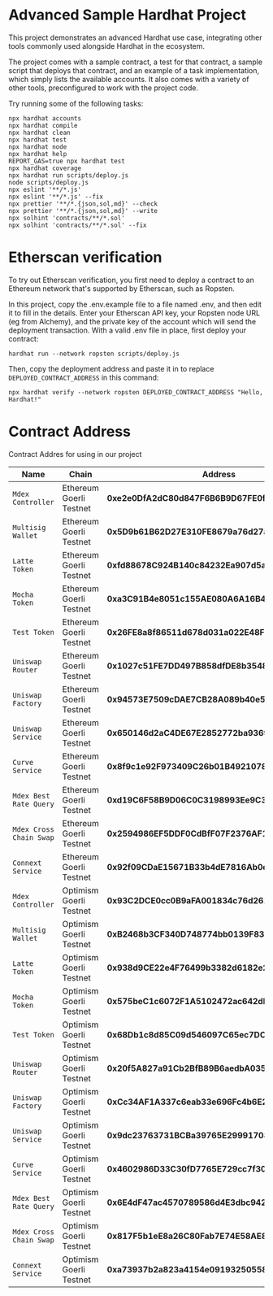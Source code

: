 # Advanced Sample Hardhat Project

This project demonstrates an advanced Hardhat use case, integrating other tools commonly used alongside Hardhat in the ecosystem.

The project comes with a sample contract, a test for that contract, a sample script that deploys that contract, and an example of a task implementation, which simply lists the available accounts. It also comes with a variety of other tools, preconfigured to work with the project code.

Try running some of the following tasks:

```shell
npx hardhat accounts
npx hardhat compile
npx hardhat clean
npx hardhat test
npx hardhat node
npx hardhat help
REPORT_GAS=true npx hardhat test
npx hardhat coverage
npx hardhat run scripts/deploy.js
node scripts/deploy.js
npx eslint '**/*.js'
npx eslint '**/*.js' --fix
npx prettier '**/*.{json,sol,md}' --check
npx prettier '**/*.{json,sol,md}' --write
npx solhint 'contracts/**/*.sol'
npx solhint 'contracts/**/*.sol' --fix
```

# Etherscan verification

To try out Etherscan verification, you first need to deploy a contract to an Ethereum network that's supported by Etherscan, such as Ropsten.

In this project, copy the .env.example file to a file named .env, and then edit it to fill in the details. Enter your Etherscan API key, your Ropsten node URL (eg from Alchemy), and the private key of the account which will send the deployment transaction. With a valid .env file in place, first deploy your contract:

```shell
hardhat run --network ropsten scripts/deploy.js
```

Then, copy the deployment address and paste it in to replace `DEPLOYED_CONTRACT_ADDRESS` in this command:

```shell
npx hardhat verify --network ropsten DEPLOYED_CONTRACT_ADDRESS "Hello, Hardhat!"
```
# Contract Address

Contract Addres for using in our project

| Name | Chain | Address |
| --- | --- | --- |
| `Mdex Controller` | Ethereum Goerli Testnet | **0xe2e0DfA2dC80d847F6B6B9D67FE0fDa07B10EE5a**|
| `Multisig Wallet` | Ethereum Goerli Testnet | **0x5D9b61B62D27E310FE8679a76d27a558bD0E016D**|
| `Latte Token` | Ethereum Goerli Testnet | **0xfd88678C924B140c84232Ea907d5a60D709B8f9a**|
| `Mocha Token` | Ethereum Goerli Testnet | **0xa3C91B4e8051c155AE080A6A16B4923F6FB711f3**|
| `Test Token` | Ethereum Goerli Testnet | **0x26FE8a8f86511d678d031a022E48FfF41c6a3e3b**|
| `Uniswap Router` | Ethereum Goerli Testnet | **0x1027c51FE7DD497B858dfDE8b3548f73F29728Ce**|
| `Uniswap Factory` | Ethereum Goerli Testnet | **0x94573E7509cDAE7CB28A089b40e50a40c52E119D**|
| `Uniswap Service` | Ethereum Goerli Testnet | **0x650146d2aC4DE67E2852772ba93698ab67fBdA27**|
| `Curve Service` | Ethereum Goerli Testnet | **0x8f9c1e92F973409C26b01B49210783600D2Ca463**|
| `Mdex Best Rate Query` | Ethereum Goerli Testnet | **0xd19C6F58B9D06C0C3198993Ee9C34C08BA57195e**|
| `Mdex Cross Chain Swap` | Ethereum Goerli Testnet | **0x2594986EF5DDF0CdBfF07F2376AF1aD5397770d7**|
| `Connext Service` | Ethereum Goerli Testnet | **0x92f09CDaE15671B33b4dE7816Ab0d45A904B41A9**|
| `Mdex Controller` | Optimism Goerli Testnet | **0x93C2DCE0cc0B9aFA001834c76d26180CE6FC367d**|
| `Multisig Wallet` | Optimism Goerli Testnet | **0xB2468b3CF340D748774bb0139F835b1cFDA86F40**|
| `Latte Token` | Optimism Goerli Testnet | **0x938d9CE22e4F76499b3382d6182e232D16BB410c**|
| `Mocha Token` | Optimism Goerli Testnet | **0x575beC1c6072F1A5102472ac642db17df60F2B6c**|
| `Test Token` | Optimism Goerli Testnet | **0x68Db1c8d85C09d546097C65ec7DCBFF4D6497CbF**|
| `Uniswap Router` | Optimism Goerli Testnet | **0x20f5A827a91Cb2BfB89B6aedbA035dbA95D49a18**|
| `Uniswap Factory` | Optimism Goerli Testnet | **0xCc34AF1A337c6eab33e696Fc4b6E2516585F164A**|
| `Uniswap Service` | Optimism Goerli Testnet | **0x9dc23763731BCBa39765E299917081348d95375b**|
| `Curve Service` | Optimism Goerli Testnet | **0x4602986D33C30fD7765E729cc7f30256919D6FCc**|
| `Mdex Best Rate Query` | Optimism Goerli Testnet | **0x6E4dF47ac4570789586d4E3dbc9423f3CeD5AC73**|
| `Mdex Cross Chain Swap` | Optimism Goerli Testnet | **0x817F5b1eE8a26C80Fab7E74E58AE88e5b4DaB615**|
| `Connext Service` | Optimism Goerli Testnet | **0xa73937b2a823a4154e09193250558f0503509DdD**|



